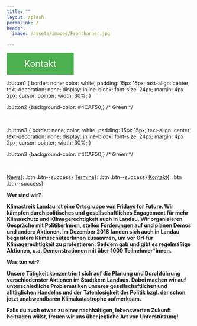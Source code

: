 ```yaml
---
title: ""
layout: splash
permalink: /
header:
  image: /assets/images/Frontbanner.jpg
  
---
```


<p> </p>

<style>
.button1 {
  border: none;
  color: white;
  padding: 15px 15px;
  text-align: center;
  text-decoration: none;
  display: inline-block;
  font-size: 24px;
  margin: ;
  cursor: pointer;
  width: 30%;
}

.button1 {background-color: #4CAF50;} /* Green */
</style>

<a class="button1" href="https://fridaysforfuture-landau.de/kontakt/impressum"
       target="" style="color: white" >Kontakt</a>
       
.button1 {
  border: none;
  color: white;
  padding: 15px 15px;
  text-align: center;
  text-decoration: none;
  display: inline-block;
  font-size: 24px;
  margin: 4px 2px;
  cursor: pointer;
  width: 30%;
}

.button2 {background-color: #4CAF50;} /* Green */

<a class="button2" href="https://fridaysforfuture-landau.de/kontakt/impressum"
       target="" style="color: white" >News</a>
       
.button3 {
  border: none;
  color: white;
  padding: 15px 15px;
  text-align: center;
  text-decoration: none;
  display: inline-block;
  font-size: 24px;
  margin: 4px 2px;
  cursor: pointer;
  width: 30%;
}

.button3 {background-color: #4CAF50;} /* Green */
</style>

<a class="button3" href="https://fridaysforfuture-landau.de/kontakt/impressum"
       target="" style="color: white" >Termine</a>       
       
[News](#link){: .btn .btn--success}
[Termine](#link){: .btn .btn--success}
[Kontakt](#link){: .btn .btn--success}

<p> </p>

<b>Wer sind wir?<b>

Klimastreik Landau ist eine Ortsgruppe von Fridays for Future. Wir kämpfen durch politisches und gesellschaftliches Engagement für mehr Klimaschutz und Klimagerechtigkeit auch in Landau. Wir organisieren Gespräche mit PolitikerInnen, stellen Forderungen auf und planen Demos und andere Aktionen.
Im Dezember 2018 fanden sich auch in Landau begeistere KlimaschützerInnen zusammen, um vor Ort für Klimagerechtigkeit zu protestieren. Seitdem gab und gibt es regelmäßige Aktionen, u.a. Demonstrationen mit über 1000 Teilnehmer*innen.

<b>Was tun wir?<b>

Unsere Tätigkeit konzentriert sich auf die Planung und Durchführung verschiedenster Aktionen im Stadtkern Landaus. Dabei machen wir auf unterschiedliche Problematiken unseres gesellschaftlichen und alltäglichen Handelns und der Tatenlosigkeit der Politik bzgl. der schon jetzt unabwendbaren Klimakatastrophe aufmerksam.

Falls du auch etwas zu einer nachhaltigen, lebenswerten Zukunft beitragen willst, freuen wir uns über jegliche Art von Unterstützung!
